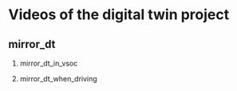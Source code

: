 # Videos of the digital twin project
## mirror_dt
1. mirror_dt_in_vsoc 


2. mirror_dt_when_driving

